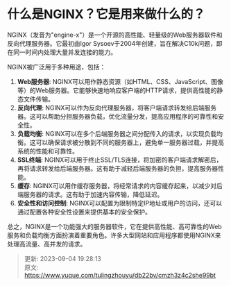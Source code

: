 # 什么是NGINX？它是用来做什么的？

NGINX（发音为"engine-x"）是一个开源的高性能、轻量级的Web服务器软件和反向代理服务器。它最初由Igor Sysoev于2004年创建，旨在解决C10k问题，即在同一时间内处理大量并发连接的能力。



NGINX被广泛用于多种用途，包括：

1.  **Web服务器**: NGINX可以用作静态资源（如HTML、CSS、JavaScript、图像等）的Web服务器。它能够快速地响应客户端的HTTP请求，提供高性能的静态文件传输。 
2.  **反向代理**: NGINX可以作为反向代理服务器，将客户端请求转发给后端服务器。这可以帮助分担服务器负载，优化流量分发，提高应用程序的可靠性和安全性。 
3.  **负载均衡**: NGINX可以在多个后端服务器之间分配传入的请求，以实现负载均衡。这可以确保请求被分散到不同的服务器上，避免单一服务器过载，并提高系统的性能和可靠性。 
4.  **SSL终端**: NGINX可以用于终止SSL/TLS连接，将加密的客户端请求解密后，再将请求转发给后端服务器。这有助于减轻后端服务器的负担，提高服务器性能。 
5.  **缓存**: NGINX可以用作缓存服务器，将经常请求的内容缓存起来，以减少对后端服务器的请求。这有助于加速内容传输，降低延迟。 
6.  **安全性和访问控制**: NGINX可以配置为限制特定IP地址或用户的访问，还可以通过配置各种安全性设置来提供基本的安全保护。 



总之，NGINX是一个功能强大的服务器软件，它在提供高性能、高可靠性的Web服务和负载均衡方面扮演着重要角色。许多大型网站和应用程序都使用NGINX来处理高流量、高并发的请求。



> 更新: 2023-09-04 19:28:13  
> 原文: <https://www.yuque.com/tulingzhouyu/db22bv/cmzh3z4c2she99bt>